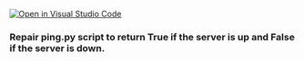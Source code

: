 [![Open in Visual Studio Code](https://classroom.github.com/assets/open-in-vscode-c66648af7eb3fe8bc4f294546bfd86ef473780cde1dea487d3c4ff354943c9ae.svg)](https://classroom.github.com/online_ide?assignment_repo_id=7924742&assignment_repo_type=AssignmentRepo)
### Repair ping.py script to return True if the server is up and False if the server is down.
